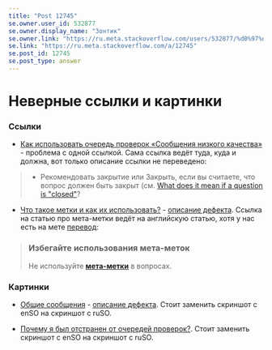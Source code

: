 ```yaml
---
title: "Post 12745"
se.owner.user_id: 532877
se.owner.display_name: "Зонтик"
se.owner.link: "https://ru.meta.stackoverflow.com/users/532877/%d0%97%d0%be%d0%bd%d1%82%d0%b8%d0%ba"
se.link: "https://ru.meta.stackoverflow.com/a/12745"
se.post_id: 12745
se.post_type: answer
---
```

<h1>Неверные ссылки и картинки</h1>
<h3>Cсылки</h3>
<ul>
<li><a href="https://ru.stackoverflow.com/help/review-low-quality">Как использовать очередь проверок «Сообщения низкого качества»</a> - проблема с одной ссылкой. Сама ссылка ведёт туда, куда и должна, вот только описание ссылки не переведено:</li>
</ul>
<blockquote>
<ul>
<li>Рекомендовать закрытие или Закрыть, если вы считаете, что вопрос должен быть закрыт (см. <a href="https://ru.stackoverflow.com/help/closed-questions">What does it mean if a question is &quot;closed&quot;</a>?</li>
</ul>
</blockquote>
<ul>
<li><a href="https://ru.stackoverflow.com/help/tagging">Что такое метки и как их использовать?</a> - <a href="https://ru.meta.stackoverflow.com/questions/8549/">описание дефекта</a>.
Ссылка на статью про мета-метки ведёт на английскую статью, хотя у нас есть на мете <a href="https://ru.meta.stackoverflow.com/questions/1160/">перевод</a>:</li>
</ul>
<blockquote>
<h3>Избегайте использования мета-меток</h3>
<p>Не используйте <strong><a href="https://stackoverflow.blog/2010/08/07/the-death-of-meta-tags/">мета-метки</a></strong> в вопросах.</p>
</blockquote>
<h3>Картинки</h3>
<ul>
<li><p><a href="https://ru.stackoverflow.com/help/privileges/community-wiki">Общие сообщения</a> - <a href="https://ru.meta.stackoverflow.com/questions/8865/">описание дефекта</a>. Стоит заменить скриншот с enSO на скриншот с ruSO.</p>
</li>
<li><p><a href="https://ru.stackoverflow.com/help/review-suspensions">Почему я был отстранен от очередей проверок?</a>. Стоит заменить скриншот с enSO на скриншот с ruSO.</p>
</li>
</ul>
